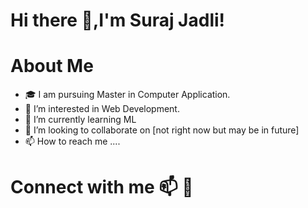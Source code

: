 # Hi there 👋,I'm Suraj Jadli!

# About Me
- 🎓 I am pursuing Master in Computer Application.
- 👀 I’m interested in Web Development.
- 🌱 I’m currently learning ML
- 💞️ I’m looking to collaborate on [not right now but may be in future]
- 📫 How to reach me ....

# Connect with me 📫 💞️

<!---
Jadli03/Jadli03 is a ✨ special ✨ repository because its `README.md` (this file) appears on your GitHub profile.
You can click the Preview link to take a look at your changes.
--->
